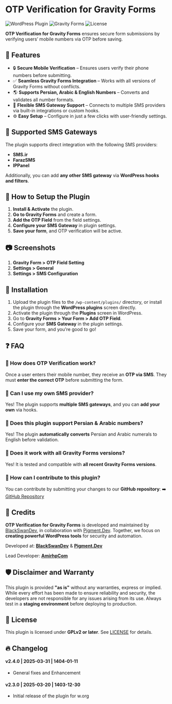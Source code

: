 # OTP Verification for Gravity Forms

![WordPress Plugin](https://img.shields.io/wordpress/plugin/v/gravity-otp-verification)
![Gravity Forms](https://img.shields.io/badge/Compatible%20with-Gravity%20Forms-blue)
![License](https://img.shields.io/badge/license-GPL--2.0-blue.svg)

**OTP Verification for Gravity Forms** ensures secure form submissions by verifying users’ mobile numbers via OTP before saving.

## 🚀 Features

- 🔒 **Secure Mobile Verification** – Ensures users verify their phone numbers before submitting.
- ✅ **Seamless Gravity Forms Integration** – Works with all versions of Gravity Forms without conflicts.
- 🌎 **Supports Persian, Arabic & English Numbers** – Converts and validates all number formats.
- 📡 **Flexible SMS Gateway Support** – Connects to multiple SMS providers via built-in integrations or custom hooks.
- ⚙️ **Easy Setup** – Configure in just a few clicks with user-friendly settings.

## 📌 Supported SMS Gateways

The plugin supports direct integration with the following SMS providers:

- **SMS.ir**
- **FarazSMS**
- **IPPanel**

Additionally, you can add **any other SMS gateway** via **WordPress hooks and filters**.

## 📖 How to Setup the Plugin

1. **Install & Activate** the plugin.
2. **Go to Gravity Forms** and create a form.
3. **Add the OTP Field** from the field settings.
4. **Configure your SMS Gateway** in plugin settings.
5. **Save your form**, and OTP verification will be active.

## 📷 Screenshots

1. **Gravity Form > OTP Field Setting**
2. **Settings > General**
3. **Settings > SMS Configuration**

## 🔧 Installation

1. Upload the plugin files to the `/wp-content/plugins/` directory, or install the plugin through the **WordPress plugins** screen directly.
2. Activate the plugin through the **Plugins** screen in WordPress.
3. Go to **Gravity Forms > Your Form > Add OTP Field**.
4. Configure your **SMS Gateway** in the plugin settings.
5. Save your form, and you're good to go!

## ❓ FAQ

### 🔹 How does OTP Verification work?
Once a user enters their mobile number, they receive an **OTP via SMS**. They must **enter the correct OTP** before submitting the form.

### 🔹 Can I use my own SMS provider?
Yes! The plugin supports **multiple SMS gateways**, and you can **add your own** via hooks.

### 🔹 Does this plugin support Persian & Arabic numbers?
Yes! The plugin **automatically converts** Persian and Arabic numerals to English before validation.

### 🔹 Does it work with all Gravity Forms versions?
Yes! It is tested and compatible with **all recent Gravity Forms versions**.

### 🔹 How can I contribute to this plugin?
You can contribute by submitting your changes to our **GitHub repository**:
➡️ [GitHub Repository](https://github.com/pigment-dev/gravity-otp-verification)

## 🎉 Credits


**OTP Verification for Gravity Forms** is developed and maintained by [BlackSwanDev](https://blackswandev.com/), in collaboration with [Pigment.Dev](https://pigment.dev/). Together, we focus on **creating powerful WordPress tools** for security and automation.

Developed at: **[BlackSwanDev](https://blackswandev.com/)** & **[Pigment.Dev](https://pigment.dev/)**

Lead Developer: **[AmirhpCom](https://amirhp.com/)**

## 🛡️ Disclaimer and Warranty

This plugin is provided **"as is"** without any warranties, express or implied. While every effort has been made to ensure reliability and security, the developers are not responsible for any issues arising from its use. Always test in a **staging environment** before deploying to production.

## 📜 License

This plugin is licensed under **GPLv2 or later**. See [LICENSE](https://www.gnu.org/licenses/gpl-2.0.html) for details.

## 🔥 Changelog

#### v2.4.0 | 2025-03-31 | 1404-01-11
- General fixes and Enhancement

#### v2.3.0 | 2025-03-20 | 1403-12-30
- Initial release of the plugin for w.org